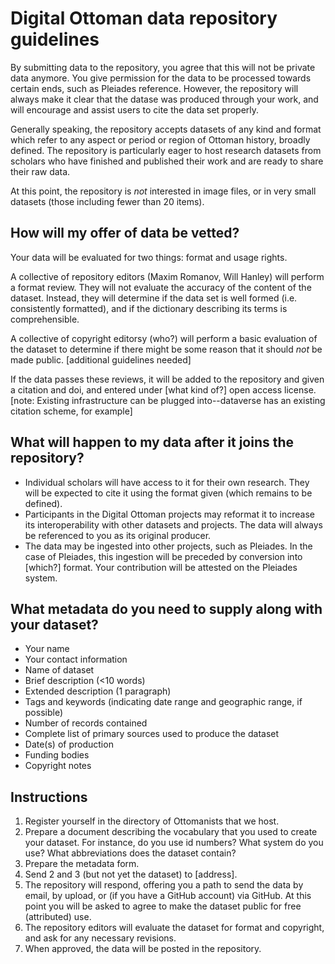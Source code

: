 # Digital Ottoman data repository guidelines

By submitting data to the repository, you agree that this will not be private data anymore. You give permission for the data to be processed towards certain ends, such as Pleiades reference. However, the repository will always make it clear that the datase was produced through your work, and will encourage and assist users to cite the data set properly.

Generally speaking, the repository accepts datasets of any kind and format which refer to any aspect or period or region of Ottoman history, broadly defined. The repository is particularly eager to host research datasets from scholars who have finished and published their work and are ready to share their raw data. 

At this point, the repository is _not_ interested in image files, or in very small datasets (those including fewer than 20 items).

## How will my offer of data be vetted?

Your data will be evaluated for two things: format and usage rights.

A collective of repository editors (Maxim Romanov, Will Hanley) will perform a format review. They will not evaluate the accuracy of the content of the dataset. Instead, they will determine if the data set is well formed (i.e. consistently formatted), and if the dictionary describing its terms is comprehensible.

A collective of copyright editorsy (who?) will perform a basic evaluation of the dataset to determine if there might be some reason that it should _not_ be made public. [additional guidelines needed]

If the data passes these reviews, it will be added to the repository and given a citation and doi, and entered under [what kind of?] open access license. [note: Existing infrastructure can be plugged into--dataverse has an existing citation scheme, for example]

## What will happen to my data after it joins the repository?

- Individual scholars will have access to it for their own research. They will be expected to cite it using the format given (which remains to be defined).
- Participants in the Digital Ottoman projects may reformat it to increase its interoperability with other datasets and projects. The data will always be referenced to you as its original producer.
- The data may be ingested into other projects, such as Pleiades. In the case of Pleiades, this ingestion will be preceded by conversion into [which?] format. Your contribution will be attested on the Pleiades system.

## What metadata do you need to supply along with your dataset?

- Your name
- Your contact information
- Name of dataset
- Brief description (<10 words)
- Extended description (1 paragraph)
- Tags and keywords (indicating date range and geographic range, if possible)
- Number of records contained
- Complete list of primary sources used to produce the dataset
- Date(s) of production
- Funding bodies
- Copyright notes

## Instructions

1. Register yourself in the directory of Ottomanists that we host.
2. Prepare a document describing the vocabulary that you used to create your dataset. For instance, do you use id numbers? What system do you use? What abbreviations does the dataset contain?
3. Prepare the metadata form.
4. Send 2 and 3 (but not yet the dataset) to [address].
5. The repository will respond, offering you a path to send the data by email, by upload, or (if you have a GitHub account) via GitHub. At this point you will be asked to agree to make the dataset public for free (attributed) use. 
6. The repository editors will evaluate the dataset for format and copyright, and ask for any necessary revisions.
7. When approved, the data will be posted in the repository.
